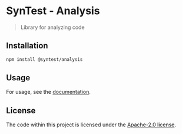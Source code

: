 # SynTest - Analysis

> Library for analyzing code

## Installation

```bash
npm install @syntest/analysis
```

## Usage

For usage, see the [documentation](https://www.syntest.org/docs).

## License

The code within this project is licensed under the [Apache-2.0 license](LICENSE).
